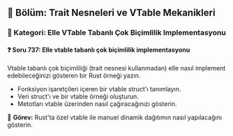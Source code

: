 ## 📘 Bölüm: Trait Nesneleri ve VTable Mekanikleri
### 🔹 Kategori: Elle VTable Tabanlı Çok Biçimlilik Implementasyonu
#### ❓ Soru 737: Elle vtable tabanlı çok biçimlilik implementasyonu

Vtable tabanlı çok biçimliliği (trait nesnesi kullanmadan) elle nasıl implement edebileceğinizi gösteren bir Rust örneği yazın.

- Fonksiyon işaretçileri içeren bir vtable struct'ı tanımlayın.
- Veri struct'ı ve bir vtable örneği oluşturun.
- Metotları vtable üzerinden nasıl çağıracağınızı gösterin.

🔧 **Görev:** Rust'ta özel vtable ile manuel dinamik dağıtımın nasıl yapılacağını gösterin.
